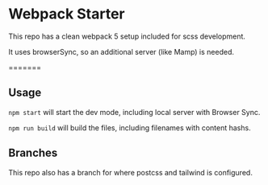 # Webpack Starter
 This repo has a clean webpack 5 setup included for scss development.

 It uses browserSync, so an additional server (like Mamp) is needed.

=======
 ## Usage

 `npm start` will start the dev mode, including local server with Browser Sync.
 
 `npm run build` will build the files, including filenames with content hashs.


## Branches
This repo also has  a branch for where postcss and tailwind is configured.
